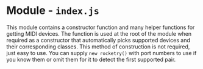 # Module - `index.js`
This module contains a constructor function and many helper functions for getting MIDI devices. The function is used at the root of the module when required as a constructor that automatically picks supported devices and their corresponding classes. This method of construction is not required, just easy to use. You can supply `new rocketry()` with port numbers to use if you know them or omit them for it to detect the first supported pair.
